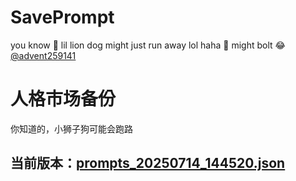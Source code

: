 # SavePrompt
you know 🫠 lil lion dog might just run away lol
haha 🐶 might bolt 😂 [@advent259141](https://github.com/advent259141)

# 人格市场备份
你知道的，小狮子狗可能会跑路

## 当前版本：[prompts_20250714_144520.json](https://github.com/Larch-C/SavePrompt/blob/main/prompts_20250714_144520.json)
